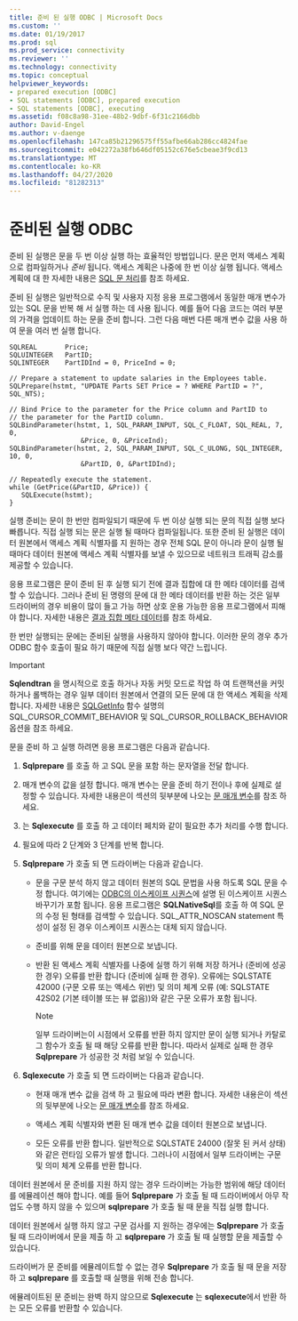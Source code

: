 ```yaml
---
title: 준비 된 실행 ODBC | Microsoft Docs
ms.custom: ''
ms.date: 01/19/2017
ms.prod: sql
ms.prod_service: connectivity
ms.reviewer: ''
ms.technology: connectivity
ms.topic: conceptual
helpviewer_keywords:
- prepared execution [ODBC]
- SQL statements [ODBC], prepared execution
- SQL statements [ODBC], executing
ms.assetid: f08c8a98-31ee-48b2-9dbf-6f31c2166dbb
author: David-Engel
ms.author: v-daenge
ms.openlocfilehash: 147ca85b21296575ff55afbe66ab286cc4824fae
ms.sourcegitcommit: e042272a38fb646df05152c676e5cbeae3f9cd13
ms.translationtype: MT
ms.contentlocale: ko-KR
ms.lasthandoff: 04/27/2020
ms.locfileid: "81282313"
---
```

# <a name="prepared-execution-odbc"></a>준비된 실행 ODBC
준비 된 실행은 문을 두 번 이상 실행 하는 효율적인 방법입니다. 문은 먼저 액세스 계획으로 컴파일하거나 *준비* 됩니다. 액세스 계획은 나중에 한 번 이상 실행 됩니다. 액세스 계획에 대 한 자세한 내용은 [SQL 문 처리](../../../odbc/reference/processing-a-sql-statement.md)를 참조 하세요.  
  
 준비 된 실행은 일반적으로 수직 및 사용자 지정 응용 프로그램에서 동일한 매개 변수가 있는 SQL 문을 반복 해 서 실행 하는 데 사용 됩니다. 예를 들어 다음 코드는 여러 부분의 가격을 업데이트 하는 문을 준비 합니다. 그런 다음 매번 다른 매개 변수 값을 사용 하 여 문을 여러 번 실행 합니다.  
  
```  
SQLREAL       Price;  
SQLUINTEGER   PartID;  
SQLINTEGER    PartIDInd = 0, PriceInd = 0;  
  
// Prepare a statement to update salaries in the Employees table.  
SQLPrepare(hstmt, "UPDATE Parts SET Price = ? WHERE PartID = ?", SQL_NTS);  
  
// Bind Price to the parameter for the Price column and PartID to  
// the parameter for the PartID column.  
SQLBindParameter(hstmt, 1, SQL_PARAM_INPUT, SQL_C_FLOAT, SQL_REAL, 7, 0,  
                  &Price, 0, &PriceInd);  
SQLBindParameter(hstmt, 2, SQL_PARAM_INPUT, SQL_C_ULONG, SQL_INTEGER, 10, 0,  
                  &PartID, 0, &PartIDInd);  
  
// Repeatedly execute the statement.  
while (GetPrice(&PartID, &Price)) {  
   SQLExecute(hstmt);  
}  
```  
  
 실행 준비는 문이 한 번만 컴파일되기 때문에 두 번 이상 실행 되는 문의 직접 실행 보다 빠릅니다. 직접 실행 되는 문은 실행 될 때마다 컴파일됩니다. 또한 준비 된 실행은 데이터 원본에서 액세스 계획 식별자를 지 원하는 경우 전체 SQL 문이 아니라 문이 실행 될 때마다 데이터 원본에 액세스 계획 식별자를 보낼 수 있으므로 네트워크 트래픽 감소를 제공할 수 있습니다.  
  
 응용 프로그램은 문이 준비 된 후 실행 되기 전에 결과 집합에 대 한 메타 데이터를 검색할 수 있습니다. 그러나 준비 된 명령의 문에 대 한 메타 데이터를 반환 하는 것은 일부 드라이버의 경우 비용이 많이 들고 가능 하면 상호 운용 가능한 응용 프로그램에서 피해 야 합니다. 자세한 내용은 [결과 집합 메타 데이터](../../../odbc/reference/develop-app/result-set-metadata.md)를 참조 하세요.  
  
 한 번만 실행되는 문에는 준비된 실행을 사용하지 않아야 합니다. 이러한 문의 경우 추가 ODBC 함수 호출이 필요 하기 때문에 직접 실행 보다 약간 느립니다.  
  
> [!IMPORTANT]  
>  **Sqlendtran** 을 명시적으로 호출 하거나 자동 커밋 모드로 작업 하 여 트랜잭션을 커밋하거나 롤백하는 경우 일부 데이터 원본에서 연결의 모든 문에 대 한 액세스 계획을 삭제 합니다. 자세한 내용은 [SQLGetInfo](../../../odbc/reference/syntax/sqlgetinfo-function.md) 함수 설명의 SQL_CURSOR_COMMIT_BEHAVIOR 및 SQL_CURSOR_ROLLBACK_BEHAVIOR 옵션을 참조 하세요.  
  
 문을 준비 하 고 실행 하려면 응용 프로그램은 다음과 같습니다.  
  
1.  **Sqlprepare** 를 호출 하 고 SQL 문을 포함 하는 문자열을 전달 합니다.  
  
2.  매개 변수의 값을 설정 합니다. 매개 변수는 문을 준비 하기 전이나 후에 실제로 설정할 수 있습니다. 자세한 내용은이 섹션의 뒷부분에 나오는 [문 매개 변수](../../../odbc/reference/develop-app/statement-parameters.md)를 참조 하세요.  
  
3.  는 **Sqlexecute** 를 호출 하 고 데이터 페치와 같이 필요한 추가 처리를 수행 합니다.  
  
4.  필요에 따라 2 단계와 3 단계를 반복 합니다.  
  
5.  **Sqlprepare** 가 호출 되 면 드라이버는 다음과 같습니다.  
  
    -   문을 구문 분석 하지 않고 데이터 원본의 SQL 문법을 사용 하도록 SQL 문을 수정 합니다. 여기에는 [ODBC의 이스케이프 시퀀스](../../../odbc/reference/develop-app/escape-sequences-in-odbc.md)에 설명 된 이스케이프 시퀀스 바꾸기가 포함 됩니다. 응용 프로그램은 **SQLNativeSql**를 호출 하 여 SQL 문의 수정 된 형태를 검색할 수 있습니다. SQL_ATTR_NOSCAN statement 특성이 설정 된 경우 이스케이프 시퀀스는 대체 되지 않습니다.  
  
    -   준비를 위해 문을 데이터 원본으로 보냅니다.  
  
    -   반환 된 액세스 계획 식별자를 나중에 실행 하기 위해 저장 하거나 (준비에 성공한 경우) 오류를 반환 합니다 (준비에 실패 한 경우). 오류에는 SQLSTATE 42000 (구문 오류 또는 액세스 위반) 및 의미 체계 오류 (예: SQLSTATE 42S02 (기본 테이블 또는 뷰 없음))와 같은 구문 오류가 포함 됩니다.  
  
        > [!NOTE]  
        >  일부 드라이버는이 시점에서 오류를 반환 하지 않지만 문이 실행 되거나 카탈로그 함수가 호출 될 때 해당 오류를 반환 합니다. 따라서 실제로 실패 한 경우 **Sqlprepare** 가 성공한 것 처럼 보일 수 있습니다.  
  
6.  **Sqlexecute** 가 호출 되 면 드라이버는 다음과 같습니다.  
  
    -   현재 매개 변수 값을 검색 하 고 필요에 따라 변환 합니다. 자세한 내용은이 섹션의 뒷부분에 나오는 [문 매개 변수](../../../odbc/reference/develop-app/statement-parameters.md)를 참조 하세요.  
  
    -   액세스 계획 식별자와 변환 된 매개 변수 값을 데이터 원본으로 보냅니다.  
  
    -   모든 오류를 반환 합니다. 일반적으로 SQLSTATE 24000 (잘못 된 커서 상태)와 같은 런타임 오류가 발생 합니다. 그러나이 시점에서 일부 드라이버는 구문 및 의미 체계 오류를 반환 합니다.  
  
 데이터 원본에서 문 준비를 지원 하지 않는 경우 드라이버는 가능한 범위에 해당 데이터를 에뮬레이션 해야 합니다. 예를 들어 **Sqlprepare** 가 호출 될 때 드라이버에서 아무 작업도 수행 하지 않을 수 있으며 **sqlprepare** 가 호출 될 때 문을 직접 실행 합니다.  
  
 데이터 원본에서 실행 하지 않고 구문 검사를 지 원하는 경우에는 **Sqlprepare** 가 호출 될 때 드라이버에서 문을 제출 하 고 **sqlprepare** 가 호출 될 때 실행할 문을 제출할 수 있습니다.  
  
 드라이버가 문 준비를 에뮬레이트할 수 없는 경우 **Sqlprepare** 가 호출 될 때 문을 저장 하 고 **sqlprepare** 를 호출할 때 실행을 위해 전송 합니다.  
  
 에뮬레이트된 문 준비는 완벽 하지 않으므로 **Sqlexecute** 는 **sqlexecute**에서 반환 하는 모든 오류를 반환할 수 있습니다.
